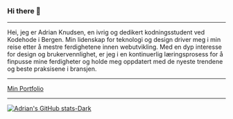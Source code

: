 ### Hi there 👋

<hr>

Hei, jeg er Adrian Knudsen, en ivrig og dedikert kodningsstudent ved Kodehode i Bergen. Min lidenskap for teknologi og design driver 
meg i min reise etter å mestre ferdighetene innen webutvikling. 
Med en dyp interesse for design og brukervennlighet, er jeg i en kontinuerlig læringsprosess for å finpusse mine ferdigheter og holde meg oppdatert med de nyeste trendene og beste praksisene i bransjen.

<hr>

[Min Portfolio](adriank-b06.github.io/Portfolio)

<hr>

[![Adrian's GitHub stats-Dark](https://github-readme-stats.vercel.app/api?username=AdrianK-B06&show_icons=true&theme=dark#gh-dark-mode-only)](https://github.com/AdrianK-B06/github-readme-stats#gh-dark-mode-only)

<!--
**AdrianK-B06/AdrianK-B06** is a ✨ _special_ ✨ repository because its `README.md` (this file) appears on your GitHub profile.

Here are some ideas to get you started:

- 🔭 I’m currently working on ...
- 🌱 I’m currently learning ...
- 👯 I’m looking to collaborate on ...
- 🤔 I’m looking for help with ...
- 💬 Ask me about ...
- 📫 How to reach me: ...
- 😄 Pronouns: ...
- ⚡ Fun fact: ...
-->
